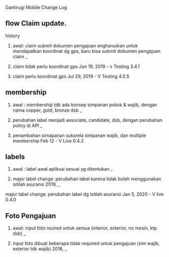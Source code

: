Gantirugi Mobile Change Log

## flow Claim update. 
history 
1. awal: claim submit dokumen pengajuan engharuskan untuk mendapatkan koordinat dg gps, baru bisa submit dokumen pengajuan claim
_
2. claim tidak perlu koordinat gps
Jun 19, 2019 - v Testing 3.4.1

3. claim perlu koordinat gps 
Jul 29, 2019 - V Testing 4.0.5

## membership
1. awal : membership tdk ada konsep simpanan pokok & wajib, dengan nama copper, gold, bronze dsb
_

2. perubahan label menjadi associate, candidate, dsb, dengan perubahan policy di API
_

3. penambahan simapanan sukarela simpanan wajib, dan multiple membership
Feb 12 - V Live 0.4.2

## labels
1. awal : label awal apliksai sesuai yg ditentukan 
_

2. major label change: perubahan label karena tidak boleh menggunakan istilah asuransi
2019, _

major label change: perubahan label dg isitlah asuransi
Jan 5, 2020 - V live 0.4.0

## Foto Pengajuan
1. awal: input foto reuired untuk semua (interior, exterior, no mesin, ktp dsb)
_

2. input foto dibuat beberapa tidak required untuk pengajuan (sim wajib, exterior tdk wajib)
2018, _



